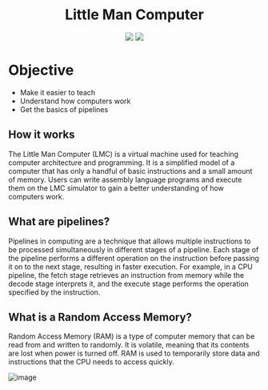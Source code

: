 <h1 align="center"> Little Man Computer </h1>

<div align="center">
  <img src="https://img.shields.io/badge/Status-Under%20Development-9cf"/>
  <img src="https://img.shields.io/badge/Issues-Unknown-yellow"/>
 </div>

# Objective

* Make it easier to teach
* Understand how computers work
* Get the basics of pipelines

## How it works

The Little Man Computer (LMC) is a virtual machine used for teaching computer architecture and programming.
It is a simplified model of a computer that has only a handful of basic instructions and a small amount of memory.
Users can write assembly language programs and execute them on the LMC simulator to gain a better understanding of how computers work.

## What are pipelines? 

Pipelines in computing are a technique that allows multiple instructions to be processed simultaneously in different stages of a pipeline.
Each stage of the pipeline performs a different operation on the instruction before passing it on to the next stage, resulting in faster execution.
For example, in a CPU pipeline, the fetch stage retrieves an instruction from memory while the decode stage interprets it, and the execute stage performs the operation specified by the instruction.

## What is a Random Access Memory?

Random Access Memory (RAM) is a type of computer memory that can be read from and written to randomly.
It is volatile, meaning that its contents are lost when power is turned off.
RAM is used to temporarily store data and instructions that the CPU needs to access quickly.

![image](https://user-images.githubusercontent.com/110632202/230522823-2e17aa1f-816c-456f-a525-77fb92dc8437.png)
